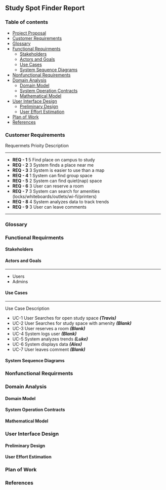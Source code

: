 ## Study Spot Finder Report

### Table of contents  
* [Project Proposal](http://cloudmytrash.com:1234/tux-proposal.html)
* [Customer Requirements](#requirements)
* [Glossary](#glossary)
* [Functional Requirments](#functional)
  * [Stakeholders](#stakeholders)
  * [Actors and Goals](#actor)
  * [Use Cases](#usecase)
  * [System Sequence Diagrams](#diagrams)
* [Nonfunctional Requirements](#nonfunctional)
* [Domain Analysis](#domain_analysis)
  * [Domain Model](#domain_model)
  * [System Operation Contracts](#contracts)
  * [Mathematical Model](#math_model)
* [User Interface Design](#ui_design)
  * [Preliminary Design](#prelim_design)
  * [User Effort Estimation](#effort)
* [Plan of Work](#plan)
* [References](#ref)

### <a name="requirements"></a>Customer Requirements  
Requermets Prioity Description  
<hr>

* **REQ - 1** 5 Find place on campus to study
* **REQ - 2** 3 System finds a place near me  
* **REQ - 3** 3 System is easier to use than a map  
* **REQ - 4** 1 System can find group space  
* **REQ - 5** 2 System can find quiet(nap) space  
* **REQ - 6** 3 User can reserve a room  
* **REQ - 7** 3 System can search for amenities (locks/whiteboards/outlets/wi-fi/printers)  
* **REQ - 8** 4 System analyzes data to track trends  
* **REQ - 9** 3 User can leave comments   
<hr>


### <a name="glossary"></a>Glossary

### <a name="functional"></a>Functional Requirments

#### <a name="stakeholders"></a>Stakeholders

#### <a name="actor"></a>Actors and Goals  
<hr>

 *  Users  
 *  Admins  

#### <a name="usecase"></a>Use Cases  
<hr> 

<!-- Hey guys, let's just assign our names to these okay? -->
Use Case Description  
 * UC-1 User Searches for open study space  **_(Travis)_**
 * UC-2 User Searches for study space with amenity  **_(Blank)_**
 * UC-3 User reserves a room  **_(Blank)_**
 * UC-4 System logs user  **_(Blank)_**
 * UC-5 System analyzes trends  **_(Luke)_**
 * UC-6 System displays data  **_(Alex)_**
 * UC-7 User leaves comment  **_(Blank)_**


#### <a name="diagrams"></a>System Sequence Diagrams

### <a name="nonfunctional"></a>Nonfunctional Requirments

### <a name="domain_analysis"></a>Domain Analysis

#### <a name="domain_model"></a>Domain Model

#### <a name="contracts"></a>System Operation Contracts

#### <a name="math_model"></a>Mathematical Model

### <a name="ui_design"></a>User Interface Design

#### <a name="prelim_design"></a> Preliminary Design

#### <a name="effort"></a>User Effort Estimation

### <a name="plan"></a>Plan of Work

### <a name="ref"></a>References